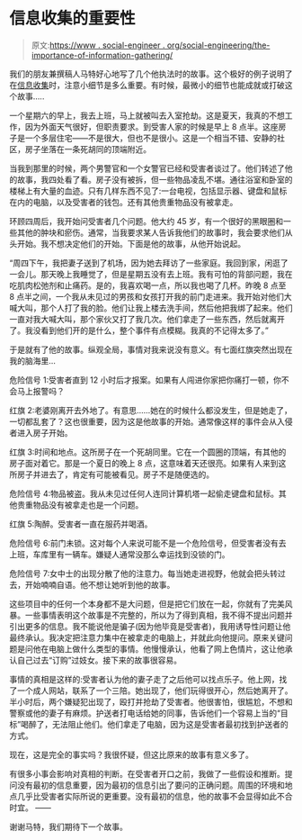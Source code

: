 # 信息收集的重要性

> 原文:[https://www . social-engineer . org/social-engineering/the-importance-of-information-gathering/](https://www.social-engineer.org/social-engineering/the-importance-of-information-gathering/)

我们的朋友兼撰稿人马特好心地写了几个他执法时的故事。这个极好的例子说明了在[信息收集](https://www.social-engineer.org/framework/information-gathering/)时，注意小细节是多么重要。有时候，最微小的细节也能成就或打破这个故事…..

一个星期六的早上，我去上班，马上就被叫去入室抢劫。这是夏天，我真的不想工作，因为外面天气很好，但职责要求。到受害人家的时候是早上 8 点半。这座房子是一个多层住宅——不是很大，但也不是很小。这是一个相当不错、安静的社区，房子坐落在一条死胡同的顶端附近。

当我到那里的时候，两个男警官和一个女警官已经和受害者谈过了。他们转述了他的故事，我四处看了看。房子没有被拆，但一些物品凌乱不堪。通往浴室和卧室的楼梯上有大量的血迹。只有几样东西不见了:一台电视，包括显示器、键盘和鼠标在内的电脑，以及受害者的钱包。还有其他贵重物品没有被拿走。

环顾四周后，我开始问受害者几个问题。他大约 45 岁，有一个很好的黑眼圈和一些其他的肿块和瘀伤。通常，当我要求某人告诉我他们的故事时，我会要求他们从头开始。我不想决定他们的开始。下面是他的故事，从他开始说起。

“周四下午，我把妻子送到了机场，因为她去拜访了一些家庭。我回到家，闲逛了一会儿。那天晚上我睡觉了，但是星期五没有去上班。我有可怕的背部问题，我在吃肌肉松弛剂和止痛药。是的，我喜欢喝一点，所以我也喝了几杯。昨晚 8 点至 8 点半之间，一个我从未见过的男孩和女孩打开我的前门走进来。我开始对他们大喊大叫，那个人打了我的脸。他们让我上楼去洗手间，然后他把我绑了起来。他们一直对我大喊大叫，那个家伙又打了我几次。他们拿走了一些东西，然后就离开了。我没看到他们开的是什么，整个事件有点模糊。我真的不记得太多了。”

于是就有了他的故事。纵观全局，事情对我来说没有意义。有七面红旗突然出现在我的脑海里…

危险信号 1:受害者直到 12 小时后才报案。如果有人闯进你家把你痛打一顿，你不会马上报警吗？

红旗 2:老婆刚离开去外地了。有意思……她在的时候什么都没发生，但是她走了，一切都乱套了？这也很重要，因为这是他故事的开始。通常像这样的事件会从入侵者进入房子开始。

红旗 3:时间和地点。这所房子在一个死胡同里。它在一个圆圈的顶端，有其他的房子面对着它。那是一个夏日的晚上 8 点，这意味着天还很亮。如果有人来到这所房子并进去了，肯定有可能被看见。房子不是随便选的。

危险信号 4:物品被盗。我从未见过任何人连同计算机塔一起偷走键盘和鼠标。其他贵重物品没有被拿走也是一个问题。

红旗 5:陶醉。受害者一直在服药并喝酒。

危险信号 6:前门未锁。这对每个人来说可能不是一个危险信号，但受害者没有去上班，车库里有一辆车。嫌疑人通常没那么幸运找到没锁的门。

危险信号 7:女中士的出现分散了他的注意力。每当她走进视野，他就会把头转过去，开始喃喃自语。他不想让她听到他的故事。

这些项目中的任何一个本身都不是大问题，但是把它们放在一起，你就有了完美风暴。一些事情表明这个故事是不完整的，所以为了得到真相，我不得不提出问题并引出更多的信息。我不能说他是骗子(因为他毕竟是受害者)，我用诱导性问题让他最终承认。我决定把注意力集中在被拿走的电脑上，并就此向他提问。原来关键问题是问他在电脑上做什么类型的事情。他慢慢承认，他看了网上色情片，这让他承认自己过去“订购”过妓女。接下来的故事很容易。

事情的真相是这样的:受害者认为他的妻子走了之后他可以找点乐子。他上网，找了一个成人网站，联系了一个三陪。她出现了，他们玩得很开心，然后她离开了。半小时后，两个嫌疑犯出现了，殴打并抢劫了受害者。他很害怕，很尴尬，不想和警察或他的妻子有麻烦。护送者打电话给她的同事，告诉他们一个容易上当的“目标”喝醉了，无法阻止他们。他们拿走了电脑，因为这是受害者最初找到护送者的方式。

现在，这是完全的事实吗？我很怀疑，但这比原来的故事有意义多了。

有很多小事会影响对真相的判断。在受害者开口之前，我做了一些假设和推断。提问没有最初的信息重要，因为最初的信息引出了要问的正确问题。周围的环境和地点几乎比受害者实际所说的更重要。没有最初的信息，他的故事不会显得如此不合时宜。
——

谢谢马特，我们期待下一个故事。